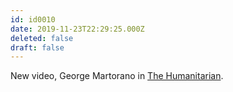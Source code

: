 ```yaml
---
id: id0010
date: 2019-11-23T22:29:25.000Z
deleted: false
draft: false
---
```


New video, George Martorano in [The Humanitarian][1].

[1]: the-humanitarian.html